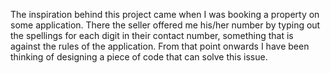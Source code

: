 The inspiration behind this project came when I was booking a property on some application. There the seller offered me his/her number by typing out the spellings for each digit in their contact number, something that is against the rules of the application.
From that point onwards I have been thinking of designing a piece of code that can solve this issue.
